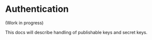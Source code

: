 # Authentication

(Work in progress)

This docs will describe handling of publishable keys and secret keys.
